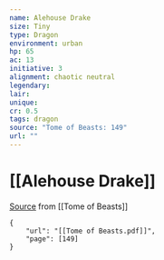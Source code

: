 ```yaml
---
name: Alehouse Drake
size: Tiny
type: Dragon
environment: urban
hp: 65
ac: 13
initiative: 3
alignment: chaotic neutral
legendary: 
lair: 
unique: 
cr: 0.5
tags: dragon
source: "Tome of Beasts: 149"
url: ""
---
```

# [[Alehouse Drake]]

[Source](zotero://open-pdf/library/items/ULEQWHJM?page=149) from [[Tome of Beasts]]

```pdf
{
	"url": "[[Tome of Beasts.pdf]]",
	"page": [149]
}
```

